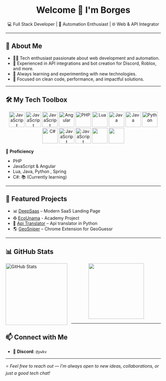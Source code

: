<h1 align="center">Welcome 👋 I'm Borges</h1>
<p align="center">💻 Full Stack Developer | 🤖 Automation Enthusiast | 🌐 Web & API Integrator</p>

---

## 🚀 About Me

- 👨‍💻 Tech enthusiast passionate about web development and automation.
- 🔌 Experienced in API integrations and bot creation for Discord, Roblox, and more.
- 🧠 Always learning and experimenting with new technologies.
- 🎯 Focused on clean code, performance, and impactful solutions.

---

## 🛠️ My Tech Toolbox

<p align="center">
  <img src="https://cdn.jsdelivr.net/gh/devicons/devicon/icons/html5/html5-original.svg" height="50" alt="JavaScript"/>
  <img src="https://cdn.jsdelivr.net/gh/devicons/devicon/icons/css3/css3-original.svg" height="50" alt="JavaScript"/>
  <img src="https://cdn.jsdelivr.net/gh/devicons/devicon/icons/javascript/javascript-original.svg" height="50" alt="JavaScript"/>
  <img src="https://cdn.jsdelivr.net/gh/devicons/devicon/icons/angular/angular-original.svg" height="50" alt="Angular"/>
  <img src="https://cdn.jsdelivr.net/gh/devicons/devicon/icons/php/php-original.svg" height="50" alt="PHP"/>
  <img src="https://cdn.jsdelivr.net/gh/devicons/devicon/icons/lua/lua-original.svg" height="50" alt="Lua"/>
  <img src="https://cdn.jsdelivr.net/gh/devicons/devicon/icons/java/java-original.svg" height="50" alt="Java"/>
  <img src="https://cdn.jsdelivr.net/gh/devicons/devicon@latest/icons/spring/spring-original.svg" height="50" alt="Java" />
  <img src="https://cdn.jsdelivr.net/gh/devicons/devicon/icons/python/python-original.svg" height="50" alt="Python"/>
  <img src="https://cdn.jsdelivr.net/gh/devicons/devicon/icons/csharp/csharp-original.svg" height="50" alt="C#"/>
  <img src="https://cdn.jsdelivr.net/gh/devicons/devicon/icons/git/git-original.svg" height="50" alt="JavaScript"/>
  <img src="https://cdn.jsdelivr.net/gh/devicons/devicon/icons/gitlab/gitlab-original.svg" height="50" alt="JavaScript"/>
  <img src="https://cdn.jsdelivr.net/gh/devicons/devicon@latest/icons/tailwindcss/tailwindcss-original.svg" height="50"  />
  <img src="https://cdn.jsdelivr.net/gh/devicons/devicon@latest/icons/nodejs/nodejs-original.svg" height="50" />




</p>

🔸 **Proficiency**  
- PHP
- JavaScript & Angular  
- Lua, Java, Python , Spring
- C#: 📚 (Currently learning)

---

## 🌟 Featured Projects

- 📊 [DeepSaas](https://github.com/borgeszxz/DeepSaas) – Modern SaaS Landing Page
- ♻️ [EcoUnama](https://github.com/borgeszxz/EcoUnama) - Academy Project
- 🤖 [Api Translator](https://github.com/borgeszxz/translation_api) – Api translator in Python
- 🌎 [GeoSniper](https://github.com/borgeszxz/GeoSniper/) – Chrome Extension for GeoGuessr

---

## 📊 GitHub Stats

<p>
  <img 
    align="left" 
    alt="GitHub Stats" 
    height="200" 
    style="padding-right: 10px;" 
    src="https://github-readme-stats.vercel.app/api?username=borgeszxz&show_icons=true&theme=tokyonight&include_all_commits=true&locale=pt-br" 
  />

<p align="center">
  <img height="180em" src="https://github-readme-stats.vercel.app/api/top-langs/?username=borgeszxz&layout=compact&theme=dracula"/>
</p>

---

## 📫 Connect with Me

- 💬 **Discord**: `@ywkv`
---

⭐️ *Feel free to reach out — I'm always open to new ideas, collaborations, or just a good tech chat!*
